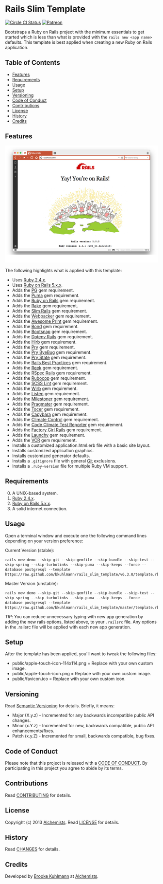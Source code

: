 # Rails Slim Template

[![Circle CI Status](https://circleci.com/gh/bkuhlmann/rails_slim_template.svg?style=svg)](https://circleci.com/gh/bkuhlmann/rails_slim_template)
[![Patreon](https://img.shields.io/badge/patreon-donate-brightgreen.svg)](https://www.patreon.com/bkuhlmann)

Bootstraps a Ruby on Rails project with the minimum essentials to get started which is less than
what is provided with the `rails new <app name>` defaults. This template is best applied when
creating a new Ruby on Rails application.

<!-- Tocer[start]: Auto-generated, don't remove. -->

## Table of Contents

  - [Features](#features)
  - [Requirements](#requirements)
  - [Usage](#usage)
  - [Setup](#setup)
  - [Versioning](#versioning)
  - [Code of Conduct](#code-of-conduct)
  - [Contributions](#contributions)
  - [License](#license)
  - [History](#history)
  - [Credits](#credits)

<!-- Tocer[finish]: Auto-generated, don't remove. -->

## Features

[![Screenshot](screenshot.png)](https://github.com/bkuhlmann/rails_slim_template)

The following highlights what is applied with this template:

- Uses [Ruby 2.4.x](http://www.ruby-lang.org).
- Uses [Ruby on Rails 5.x.x](http://rubyonrails.org).
- Adds the [PG](https://bitbucket.org/ged/ruby-pg/wiki/Home) gem requirement.
- Adds the [Puma](http://puma.io) gem requirement.
- Adds the [Ruby on Rails](http://rubyonrails.org) gem requirement.
- Adds the [Rake](https://github.com/jimweirich/rake) gem requirement.
- Adds the [Slim Rails](https://github.com/slim-template/slim) gem requirement.
- Adds the [Webpacker](https://github.com/rails/webpacker) gem requirement.
- Adds the [Awesome Print](https://github.com/michaeldv/awesome_print) gem requirement.
- Adds the [Bond](https://github.com/cldwalker/bond) gem requirement.
- Adds the [Bootsnap](https://github.com/Shopify/bootsnap) gem requirement.
- Adds the [Dotenv Rails](https://github.com/bkeepers/dotenv) gem requirement.
- Adds the [Hirb](https://github.com/cldwalker/hirb) gem requirement.
- Adds the [Pry](https://github.com/pry/pry) gem requirement.
- Adds the [Pry ByeBug](https://github.com/deivid-rodriguez/pry-byebug) gem requirement.
- Adds the [Pry State](https://github.com/SudhagarS/pry-state) gem requirement.
- Adds the [Rails Best Practices](http://rails-bestpractices.com) gem requirement.
- Adds the [Reek](https://github.com/troessner/reek) gem requirement.
- Adds the [RSpec Rails](https://github.com/dchelimsky/rspec-rails) gem requirement.
- Adds the [Rubocop](https://github.com/bbatsov/rubocop) gem requirement.
- Adds the [SCSS Lint](https://github.com/brigade/scss-lint) gem requirement.
- Adds the [Wirb](https://github.com/janlelis/wirb) gem requirement.
- Adds the [Listen](https://github.com/guard/listen) gem requirement.
- Adds the [Milestoner](https://github.com/bkuhlmann/milestoner) gem requirement.
- Adds the [Pragmater](https://github.com/bkuhlmann/pragmater) gem requirement.
- Adds the [Tocer](https://github.com/bkuhlmann/tocer) gem requirement.
- Adds the [Capybara](https://github.com/jnicklas/capybara) gem requirement.
- Adds the [Climate Control](https://github.com/thoughtbot/climate_control) gem requirement.
- Adds the [Code Climate Test Reporter](https://github.com/codeclimate/ruby-test-reporter) gem requirement.
- Adds the [Factory Girl Rails](https://github.com/thoughtbot/factory_girl_rails) gem requirement.
- Adds the [Launchy](https://github.com/copiousfreetime/launchy) gem requirement.
- Adds the [VCR](https://github.com/vcr/vcr) gem requirement.
- Installs a customized application.html.erb file with a basic site layout.
- Installs customized application graphics.
- Installs customized generator defaults.
- Installs a `.gitignore` file with general [Git](http://git-scm.com) exclusions.
- Installs a `.ruby-version` file for multiple Ruby VM support.

## Requirements

0. A UNIX-based system.
0. [Ruby 2.4.x](http://www.ruby-lang.org).
0. [Ruby on Rails 5.x.x](http://rubyonrails.org).
0. A solid internet connection.

## Usage

Open a terminal window and execute one the following command lines depending on your version
preference:

Current Version (stable):

    rails new demo --skip-git --skip-gemfile --skip-bundle --skip-test --skip-spring --skip-turbolinks --skip-puma --skip-keeps --force --database postgresql --template https://raw.github.com/bkuhlmann/rails_slim_template/v6.3.0/template.rb

Master Version (unstable):

    rails new demo --skip-git --skip-gemfile --skip-bundle --skip-test --skip-spring --skip-turbolinks --skip-puma --skip-keeps --force --database postgresql --template https://raw.github.com/bkuhlmann/rails_slim_template/master/template.rb

*TIP*: You can reduce unnecessary typing with new app generation by adding the new rails options,
listed above, to your `.railsrc` file. Any options in the .railsrc file will be applied with each
new app generation.

## Setup

After the template has been applied, you'll want to tweak the following files:

- public/apple-touch-icon-114x114.png = Replace with your own custom image.
- public/apple-touch-icon.png = Replace with your own custom image.
- public/favicon.ico = Replace with your own custom icon.

## Versioning

Read [Semantic Versioning](http://semver.org) for details. Briefly, it means:

- Major (X.y.z) - Incremented for any backwards incompatible public API changes.
- Minor (x.Y.z) - Incremented for new, backwards compatible, public API enhancements/fixes.
- Patch (x.y.Z) - Incremented for small, backwards compatible, bug fixes.

## Code of Conduct

Please note that this project is released with a [CODE OF CONDUCT](CODE_OF_CONDUCT.md). By
participating in this project you agree to abide by its terms.

## Contributions

Read [CONTRIBUTING](CONTRIBUTING.md) for details.

## License

Copyright (c) 2013 [Alchemists](https://www.alchemists.io).
Read [LICENSE](LICENSE.md) for details.

## History

Read [CHANGES](CHANGES.md) for details.

## Credits

Developed by [Brooke Kuhlmann](https://www.alchemists.io) at
[Alchemists](https://www.alchemists.io).
